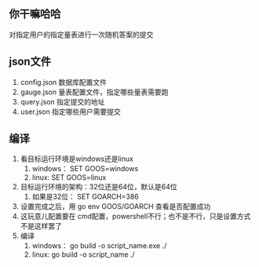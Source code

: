 ## 你干嘛哈哈
对指定用户的指定量表进行一次随机答案的提交

## json文件
1. config.json 数据库配置文件
2. gauge.json 量表配置文件，指定哪些量表需要跑
3. query.json 指定提交的地址
4. user.json 指定哪些用户需要提交

## 编译
1. 看目标运行环境是windows还是linux
    1. windows：  SET GOOS=windows
    2. linux:     SET GOOS=linux
2. 目标运行环境的架构：32位还是64位，默认是64位
    1. 如果是32位： SET GOARCH=386
3. 设置完成之后，用 go env GOOS/GOARCH 查看是否配置成功
4. 这玩意儿配置要在 cmd配置，powershell不行；也不是不行，只是设置方式不是这样罢了
5. 编译
    1. windows： go build -o script_name.exe ./
    2. linux: go build -o script_name ./